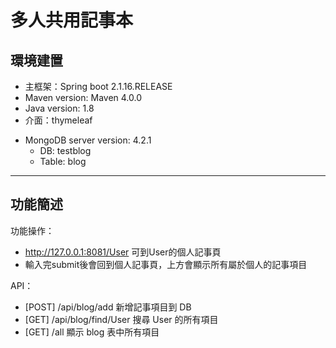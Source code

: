 # 多人共用記事本
## 環境建置
- 主框架：Spring boot 2.1.16.RELEASE
- Maven version: Maven 4.0.0
- Java version: 1.8
- 介面：thymeleaf
* MongoDB server version: 4.2.1
    * DB: testblog
    * Table: blog

---
## 功能簡述
功能操作：
- http://127.0.0.1:8081/User 可到User的個人記事頁<br>
- 輸入完submit後會回到個人記事頁，上方會顯示所有屬於個人的記事項目<br>

API：
- [POST] /api/blog/add 新增記事項目到 DB
- [GET] /api/blog/find/User 搜尋 User 的所有項目
- [GET] /all 顯示 blog 表中所有項目